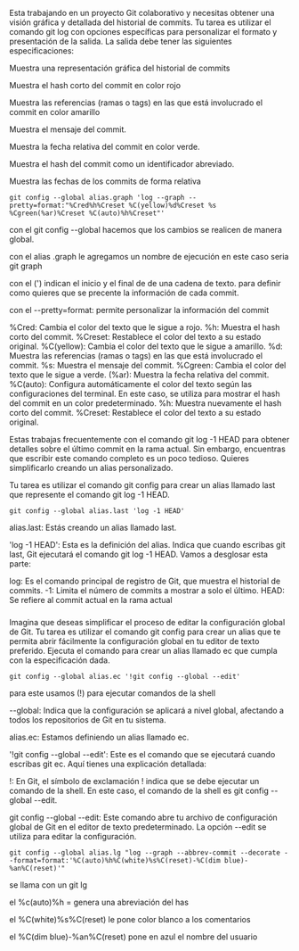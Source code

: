 Esta trabajando en un proyecto Git colaborativo y necesitas obtener una visión gráfica y
detallada del historial de commits. Tu tarea es utilizar el comando git log con opciones
específicas para personalizar el formato y presentación de la salida. La salida debe tener
las siguientes especificaciones:

Muestra una representación gráfica del historial de commits

Muestra el hash corto del commit en color rojo

Muestra las referencias (ramas o tags) en las que está involucrado el commit en color
amarillo

Muestra el mensaje del commit.

Muestra la fecha relativa del commit en color verde.

Muestra el hash del commit como un identificador abreviado.

Muestra las fechas de los commits de forma relativa



```
git config --global alias.graph 'log --graph --pretty=format:"%Cred%h%Creset %C(yellow)%d%Creset %s %Cgreen(%ar)%Creset %C(auto)%h%Creset"'

```

con el git config --global hacemos que los cambios se realicen de manera global.

con el alias .graph le agregamos un nombre de ejecución en este caso seria git graph

con el (') indican el inicio y el final de de una cadena de texto. para definir como quieres que se precente la información de cada commit.

con el --pretty=format: permite personalizar la información del commit



 %Cred: Cambia el color del texto que le sigue a rojo.
%h: Muestra el hash corto del commit.
%Creset: Restablece el color del texto a su estado original.
%C(yellow): Cambia el color del texto que le sigue a amarillo.
%d: Muestra las referencias (ramas o tags) en las que está involucrado el commit.
%s: Muestra el mensaje del commit.
%Cgreen: Cambia el color del texto que le sigue a verde.
(%ar): Muestra la fecha relativa del commit.
%C(auto): Configura automáticamente el color del texto según las configuraciones del terminal. En este caso, se utiliza para mostrar el hash del commit en un color predeterminado.
%h: Muestra nuevamente el hash corto del commit.
%Creset: Restablece el color del texto a su estado original.



Estas trabajas frecuentemente con el comando git log -1 HEAD para obtener detalles sobre
el último commit en la rama actual. Sin embargo, encuentras que escribir este comando
completo es un poco tedioso. Quieres simplificarlo creando un alias personalizado.

Tu tarea es utilizar el comando git config para crear un alias llamado last que represente el
comando git log -1 HEAD.



```
git config --global alias.last 'log -1 HEAD'

```

alias.last: Estás creando un alias llamado last.

'log -1 HEAD': Esta es la definición del alias. Indica que cuando escribas git last, Git ejecutará el comando git log -1 HEAD. Vamos a desglosar esta parte:

log: Es el comando principal de registro de Git, que muestra el historial de commits.
-1: Limita el número de commits a mostrar a solo el último.
HEAD: Se refiere al commit actual en la rama actual

### 

Imagina que deseas simplificar el proceso de editar la configuración global de Git. Tu tarea
es utilizar el comando git config para crear un alias que te permita abrir fácilmente la
configuración global en tu editor de texto preferido. Ejecuta el comando para crear un alias
llamado ec que cumpla con la especificación dada.

```
git config --global alias.ec '!git config --global --edit'

```

para este usamos (!) para ejecutar comandos de la shell 

--global: Indica que la configuración se aplicará a nivel global, afectando a todos los repositorios de Git en tu sistema.

alias.ec: Estamos definiendo un alias llamado ec.

'!git config --global --edit': Este es el comando que se ejecutará cuando escribas git ec. Aquí tienes una explicación detallada:

!: En Git, el símbolo de exclamación ! indica que se debe ejecutar un comando de la shell. En este caso, el comando de la shell es git config --global --edit.

git config --global --edit: Este comando abre tu archivo de configuración global de Git en el editor de texto predeterminado. La opción --edit se utiliza para editar la configuración.



```
git config --global alias.lg "log --graph --abbrev-commit --decorate --format=format:'%C(auto)%h%C(white)%s%C(reset)-%C(dim blue)-%an%C(reset)'"
```

se llama con un git lg

el %c(auto)%h = genera una abreviación del has

el %C(white)%s%C(reset) le pone color blanco a los comentarios 

el %C(dim blue)-%an%C(reset) pone en azul el nombre del usuario 